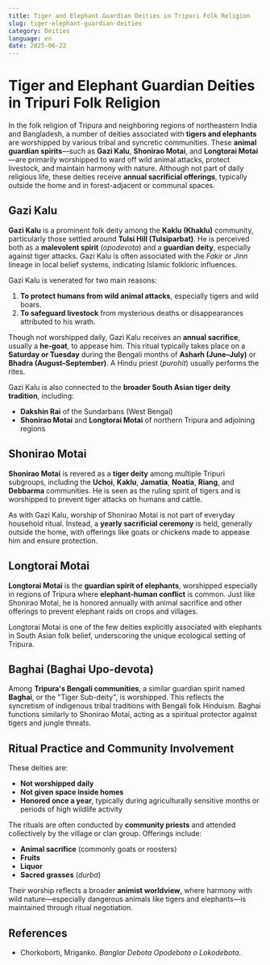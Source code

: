```yaml
---
title: Tiger and Elephant Guardian Deities in Tripuri Folk Religion
slug: tiger-elephant-guardian-deities
category: Deities
language: en
date: 2025-06-22
---
```


# **Tiger and Elephant Guardian Deities in Tripuri Folk Religion**

In the folk religion of Tripura and neighboring regions of northeastern India and Bangladesh, a number of deities associated with **tigers and elephants** are worshipped by various tribal and syncretic communities. These **animal guardian spirits**—such as **Gazi Kalu**, **Shonirao Motai**, and **Longtorai Motai**—are primarily worshipped to ward off wild animal attacks, protect livestock, and maintain harmony with nature. Although not part of daily religious life, these deities receive **annual sacrificial offerings**, typically outside the home and in forest-adjacent or communal spaces.



## **Gazi Kalu**

**Gazi Kalu** is a prominent folk deity among the **Kaklu (Khaklu)** community, particularly those settled around **Tulsi Hill (Tulsiparbat)**. He is perceived both as a **malevolent spirit** (*opodevota*) and a **guardian deity**, especially against tiger attacks. Gazi Kalu is often associated with the *Fakir* or *Jinn* lineage in local belief systems, indicating Islamic folkloric influences.

Gazi Kalu is venerated for two main reasons:

1. **To protect humans from wild animal attacks**, especially tigers and wild boars.
2. **To safeguard livestock** from mysterious deaths or disappearances attributed to his wrath.

Though not worshipped daily, Gazi Kalu receives an **annual sacrifice**, usually a **he-goat**, to appease him. This ritual typically takes place on a **Saturday or Tuesday** during the Bengali months of **Asharh (June–July)** or **Bhadra (August–September)**. A Hindu priest (*purohit*) usually performs the rites.

Gazi Kalu is also connected to the **broader South Asian tiger deity tradition**, including:

* **Dakshin Rai** of the Sundarbans (West Bengal)
* **Shonirao Motai** and **Longtorai Motai** of northern Tripura and adjoining regions


## **Shonirao Motai**

**Shonirao Motai** is revered as a **tiger deity** among multiple Tripuri subgroups, including the **Uchoi**, **Kaklu**, **Jamatia**, **Noatia**, **Riang**, and **Debbarma** communities. He is seen as the ruling spirit of tigers and is worshipped to prevent tiger attacks on humans and cattle.

As with Gazi Kalu, worship of Shonirao Motai is not part of everyday household ritual. Instead, a **yearly sacrificial ceremony** is held, generally outside the home, with offerings like goats or chickens made to appease him and ensure protection.


## **Longtorai Motai**

**Longtorai Motai** is the **guardian spirit of elephants**, worshipped especially in regions of Tripura where **elephant-human conflict** is common. Just like Shonirao Motai, he is honored annually with animal sacrifice and other offerings to prevent elephant raids on crops and villages.

Longtorai Motai is one of the few deities explicitly associated with elephants in South Asian folk belief, underscoring the unique ecological setting of Tripura.



## **Baghai (Baghai Upo-devota)**

Among **Tripura's Bengali communities**, a similar guardian spirit named **Baghai**, or the "Tiger Sub-deity", is worshipped. This reflects the syncretism of indigenous tribal traditions with Bengali folk Hinduism. Baghai functions similarly to Shonirao Motai, acting as a spiritual protector against tigers and jungle threats.



## **Ritual Practice and Community Involvement**

These deities are:

* **Not worshipped daily**
* **Not given space inside homes**
* **Honored once a year**, typically during agriculturally sensitive months or periods of high wildlife activity

The rituals are often conducted by **community priests** and attended collectively by the village or clan group. Offerings include:

* **Animal sacrifice** (commonly goats or roosters)
* **Fruits**
* **Liquor**
* **Sacred grasses** (*durba*)

Their worship reflects a broader **animist worldview**, where harmony with wild nature—especially dangerous animals like tigers and elephants—is maintained through ritual negotiation.

## References

- Chorkoborti, Mriganko. *Banglar Debota Opodebota o Lokodebota*.